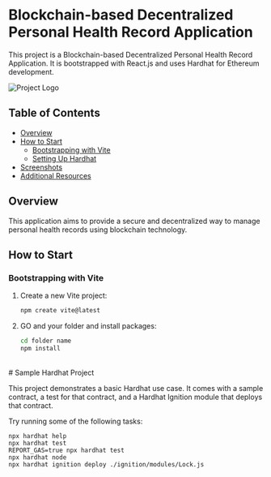 # Blockchain-based Decentralized Personal Health Record Application

This project is a Blockchain-based Decentralized Personal Health Record Application. It is bootstrapped with React.js and uses Hardhat for Ethereum development.

![Project Logo](images/logo.png)

## Table of Contents

- [Overview](#overview)
- [How to Start](#how-to-start)
  - [Bootstrapping with Vite](#bootstrapping-with-vite)
  - [Setting Up Hardhat](#setting-up-hardhat)
- [Screenshots](#screenshots)
- [Additional Resources](#additional-resources)

## Overview

This application aims to provide a secure and decentralized way to manage personal health records using blockchain technology.

## How to Start

### Bootstrapping with Vite

1. Create a new Vite project:
   ```sh
   npm create vite@latest
2. GO and your folder and install packages:
   ```sh
   cd folder name
   npm install 
<br>
# Sample Hardhat Project

This project demonstrates a basic Hardhat use case. It comes with a sample contract, a test for that contract, and a Hardhat Ignition module that deploys that contract.

Try running some of the following tasks:

```shell
npx hardhat help
npx hardhat test
REPORT_GAS=true npx hardhat test
npx hardhat node
npx hardhat ignition deploy ./ignition/modules/Lock.js
```

